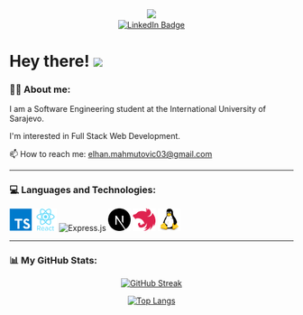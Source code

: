 <div id="header" align="center">
  <img src="https://media.giphy.com/media/hiJ9ypGI5tIKdwKoK2/giphy.gif" width="100"/>
</div>

<div id="badges" align="center">
  <a href="https://www.linkedin.com/in/elhan-mahmutovic-015058250/" target="_blank">
    <img src="https://img.shields.io/badge/LinkedIn-blue?style=for-the-badge&logo=linkedin&logoColor=white" alt="LinkedIn Badge"/>
  </a>
</div>

# Hey there! <img src="https://media.giphy.com/media/hvRJCLFzcasrR4ia7z/giphy.gif" width="30px"/>

<!-- ### :man_technologist: About me : -->
### 👨‍💻 About me:

I am a Software Engineering student at the International University of Sarajevo.

I'm interested in Full Stack Web Development.

📫 How to reach me: elhan.mahmutovic03@gmail.com

---

### 💻 Languages and Technologies:

<div>
  <img src="https://github.com/devicons/devicon/blob/master/icons/typescript/typescript-original.svg" title="TypeScript" alt="TypeScript" height="40"/>
  <img src="https://github.com/devicons/devicon/blob/master/icons/react/react-original-wordmark.svg" title="React" alt="React" height="40"/>
  <img src="https://assets.website-files.com/61ca3f775a79ec5f87fcf937/6202fcdee5ee8636a145a41b_1234.png" title="Express.js"alt="Express.js" height="40"/>
  <img src="https://github.com/devicons/devicon/blob/master/icons/nextjs/nextjs-original.svg" title="Next.js" alt="Next.js" height="40"/>
  <img src="https://github.com/devicons/devicon/blob/master/icons/nestjs/nestjs-plain.svg" title="NestJS" alt="NestJS" height="40"/>
  <img src="https://github.com/devicons/devicon/blob/master/icons/linux/linux-original.svg" title="Linux" alt="Linux" height="40"/>
</div>

---

### 📊 My GitHub Stats:

<div align="center">

[![GitHub Streak](http://github-readme-streak-stats.herokuapp.com/?user=ElhanM&theme=dark&background=000000)](https://git.io/streak-stats)

[![Top Langs](https://github-readme-stats.vercel.app/api/top-langs/?username=ElhanM&layout=compact&theme=vision-friendly-dark)](https://github.com/anuraghazra/github-readme-stats)

</div>
